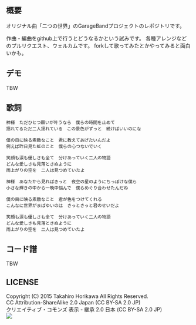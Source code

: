 ## 概要
オリジナル曲「二つの世界」のGarageBandプロジェクトのレポジトリです。

作曲・編曲をgithub上で行うとどうなるかという試みです。
各種アレンジなどのプルリクエスト、ウェルカムです。
forkして歌ってみたとかやってみると面白いかも。

## デモ
TBW

## 歌詞
```
神様　ただひとつ願いが叶うなら　僕らの時間を止めて
揺れてるただ二人揺れている　この景色がずっと　続けばいいのにな

僕の目に映る素敵なこと　君に教えてあげたいんだよ
例えば昨日見た虹のこと　僕らの心つないでいく

笑顔も涙も優しさも全て　分けあっていく二人の物語
どんな愛しさも見落とさぬように
雨上がりの空を　二人は見つめていたよ

神様　あなたから見ればきっと　夜空の星のようにちっぽけな僕ら
小さな輝きの中から一晩中悩んで　僕らめぐり合わせたんだね

僕の目に映る素敵なこと　君が色をつけてくれる
こんなに世界がまばゆいのは　きっときっと君のせいだよ

笑顔も涙も優しさも全て　分けあっていく二人の物語
どんな愛しさも見落とさぬように
雨上がりの空を　二人は見つめていたよ
```

## コード譜
TBW

## LICENSE
Copyright (C) 2015 Takahiro Horikawa All Rights Reserved.<br />
CC Attribution-ShareAlike 2.0 Japan (CC BY-SA 2.0 JP)<br />
クリエイティブ・コモンズ 表示 - 継承 2.0 日本 (CC BY-SA 2.0 JP)<br />
<a href="https://creativecommons.org/licenses/by-sa/2.0/jp/"><img src="https://komtmt.files.wordpress.com/2015/04/by-sa.png?w=300&h=104"></a>
